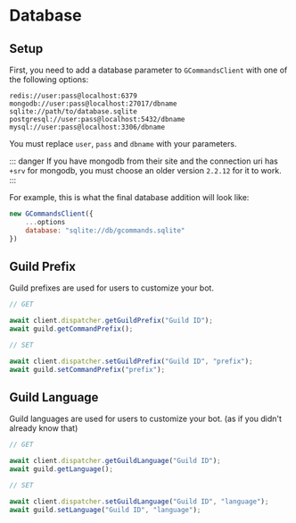 # Database

## Setup
First, you need to add a database parameter to `GCommandsClient` with one of the following options:

```
redis://user:pass@localhost:6379
mongodb://user:pass@localhost:27017/dbname
sqlite://path/to/database.sqlite
postgresql://user:pass@localhost:5432/dbname
mysql://user:pass@localhost:3306/dbname
```

You must replace `user`, `pass` and `dbname` with your parameters.

::: danger
If you have mongodb from their site and the connection uri has `+srv` for mongodb, you must choose an older version `2.2.12` for it to work.
:::

For example, this is what the final database addition will look like:
```js
new GCommandsClient({
    ...options
    database: "sqlite://db/gcommands.sqlite"
})
```

## Guild Prefix

Guild prefixes are used for users to customize your bot.

```js
// GET

await client.dispatcher.getGuildPrefix("Guild ID");
await guild.getCommandPrefix();

// SET

await client.dispatcher.setGuildPrefix("Guild ID", "prefix");
await guild.setCommandPrefix("prefix");
```

## Guild Language

Guild languages are used for users to customize your bot. (as if you didn't already know that)

```js
// GET

await client.dispatcher.getGuildLanguage("Guild ID");
await guild.getLanguage();

// SET

await client.dispatcher.setGuildLanguage("Guild ID", "language");
await guild.setLanguage("Guild ID", "language");
```